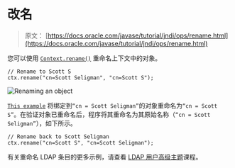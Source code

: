 # 改名

> 原文： [https://docs.oracle.com/javase/tutorial/jndi/ops/rename.html](https://docs.oracle.com/javase/tutorial/jndi/ops/rename.html)

您可以使用 [`Context.rename()`](https://docs.oracle.com/javase/8/docs/api/javax/naming/Context.html#rename-javax.naming.Name-javax.naming.Name-) 重命名上下文中的对象。

```
// Rename to Scott S
ctx.rename("cn=Scott Seligman", "cn=Scott S");

```

![Renaming an object](img/21a0b8a98c930f5b0ef50d1dd971319b.jpg)

[`This example`](examples/Rename.java) 将绑定到`“cn = Scott Seligman”`的对象重命名为`“cn = Scott S”`。在验证对象已重命名后，程序将其重命名为其原始名称（`“cn = Scott Seligman”`），如下所示。

```
// Rename back to Scott Seligman
ctx.rename("cn=Scott S", "cn=Scott Seligman");

```

有关重命名 LDAP 条目的更多示例，请查看 [LDAP 用户高级主题](../ldap/rename.html)课程。